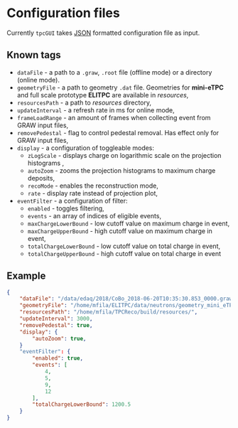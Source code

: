 # Configuration files

Currently `tpcGUI` takes [JSON](https://en.wikipedia.org/wiki/JSON#Syntax) formatted configuration file as input.

## Known tags

- `dataFile` - a path to a `.graw`, `.root` file (offline mode) or a directory (online mode).
- `geometryFile` - a path to geometry `.dat` file. Geometries for **mini-eTPC** and full scale prototype **ELITPC** are available in _resources_,
- `resourcesPath` - a path to _resources_ directory,
- `updateInterval` - a refresh rate in ms for online mode,
- `frameLoadRange` - an amount of frames when collecting event from GRAW input files,
- `removePedestal` - flag to control pedestal removal. Has effect only for GRAW input files,
- `display` - a configuration of toggleable modes:
  - `zLogScale` - displays charge on logarithmic scale on the projection histograms ,
  - `autoZoom` - zooms the projection histograms to maximum charge deposits,
  - `recoMode` - enables the reconstruction mode,
  - `rate` - display rate instead of projection plot,
- `eventFilter` - a configuration of filter:
  - `enabled` - toggles filtering,
  - `events` - an array of indices of eligible events,
  - `maxChargeLowerBound` - low cutoff value on maximum charge in event,
  - `maxChargeUpperBound` - high cutoff value on maximum charge in event,
  - `totalChargeLowerBound` - low cutoff value on total charge in event,
  - `totalChargeUpperBound` - high cutoff value on total charge in event

## Example

```json
{
    "dataFile": "/data/edaq/2018/CoBo_2018-06-20T10:35:30.853_0000.graw",
    "geometryFile": "/home/mfila/ELITPC/data/neutrons/geometry_mini_eTPC_2018-06-19T10:35:30.853.dat",
    "resourcesPath": "/home/mfila/TPCReco/build/resources/",
    "updateInterval": 3000,
    "removePedestal": true,
    "display": {
        "autoZoom": true,
    }
    "eventFilter": {
        "enabled": true,
        "events": [
            4,
            5,
            9,
            12
        ],
        "totalChargeLowerBound": 1200.5
    }
}
```
